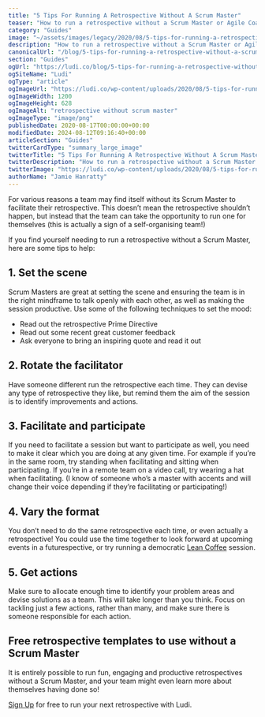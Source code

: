```yaml
---
title: "5 Tips For Running A Retrospective Without A Scrum Master"
teaser: "How to run a retrospective without a Scrum Master or Agile Coach"
category: "Guides"
image: "~/assets/images/legacy/2020/08/5-tips-for-running-a-retrospective-without-a-scrum-master.png"
description: "How to run a retrospective without a Scrum Master or Agile Coach"
canonicalUrl: "/blog/5-tips-for-running-a-retrospective-without-a-scrum-master"
section: "Guides"
ogUrl: "https://ludi.co/blog/5-tips-for-running-a-retrospective-without-a-scrum-master"
ogSiteName: "Ludi"
ogType: "article"
ogImageUrl: "https://ludi.co/wp-content/uploads/2020/08/5-tips-for-running-a-retrospective-without-a-scrum-master.png"
ogImageWidth: 1200
ogImageHeight: 628
ogImageAlt: "retrospective without scrum master"
ogImageType: "image/png"
publishedDate: 2020-08-17T00:00:00+00:00
modifiedDate: 2024-08-12T09:16:40+00:00
articleSection: "Guides"
twitterCardType: "summary_large_image"
twitterTitle: "5 Tips For Running A Retrospective Without A Scrum Master | Ludi"
twitterDescription: "How to run a retrospective without a Scrum Master or Agile Coach"
twitterImage: "https://ludi.co/wp-content/uploads/2020/08/5-tips-for-running-a-retrospective-without-a-scrum-master.png"
authorName: "Jamie Hanratty"
---
```


For various reasons a team may find itself without its Scrum Master to facilitate their retrospective. This doesn’t mean the retrospective shouldn’t happen, but instead that the team can take the opportunity to run one for themselves (this is actually a sign of a self-organising team!)

If you find yourself needing to run a retrospective without a Scrum Master, here are some tips to help:

## 1\. Set the scene

Scrum Masters are great at setting the scene and ensuring the team is in the right mindframe to talk openly with each other, as well as making the session productive. Use some of the following techniques to set the mood:

- Read out the retrospective Prime Directive
- Read out some recent great customer feedback
- Ask everyone to bring an inspiring quote and read it out

## 2\. Rotate the facilitator

Have someone different run the retrospective each time. They can devise any type of retrospective they like, but remind them the aim of the session is to identify improvements and actions.

## 3\. Facilitate and participate

If you need to facilitate a session but want to participate as well, you need to make it clear which you are doing at any given time. For example if you’re in the same room, try standing when facilitating and sitting when participating. If you’re in a remote team on a video call, try wearing a hat when facilitating. (I know of someone who’s a master with accents and will change their voice depending if they’re facilitating or participating!)

## 4\. Vary the format

You don’t need to do the same retrospective each time, or even actually a retrospective! You could use the time together to look forward at upcoming events in a futurespective, or try running a democratic [Lean Coffee](/templates/lean-coffee) session.**‍**

## 5\. Get actions

Make sure to allocate enough time to identify your problem areas and devise solutions as a team. This will take longer than you think. Focus on tackling just a few actions, rather than many, and make sure there is someone responsible for each action.

## Free retrospective templates to use without a Scrum Master

It is entirely possible to run fun, engaging and productive retrospectives without a Scrum Master, and your team might even learn more about themselves having done so!

[Sign Up](/login) for free to run your next retrospective with Ludi.

‍
